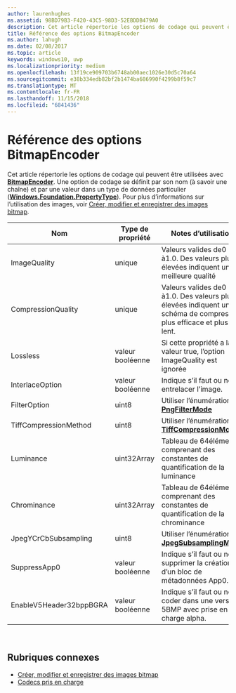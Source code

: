 ```yaml
---
author: laurenhughes
ms.assetid: 98BD79B3-F420-43C5-98D3-52EBDDB479A0
description: Cet article répertorie les options de codage qui peuvent être utilisées avec BitmapEncoder.
title: Référence des options BitmapEncoder
ms.author: lahugh
ms.date: 02/08/2017
ms.topic: article
keywords: windows10, uwp
ms.localizationpriority: medium
ms.openlocfilehash: 13f19ce909703b6748ab00aec1026e30d5c70a64
ms.sourcegitcommit: e38b334edb82bf2b1474ba686990f4299b8f59c7
ms.translationtype: MT
ms.contentlocale: fr-FR
ms.lasthandoff: 11/15/2018
ms.locfileid: "6841436"
---
```

# <a name="bitmapencoder-options-reference"></a>Référence des options BitmapEncoder


Cet article répertorie les options de codage qui peuvent être utilisées avec [**BitmapEncoder**](https://msdn.microsoft.com/library/windows/apps/br226206). Une option de codage se définit par son nom (à savoir une chaîne) et par une valeur dans un type de données particulier ([**Windows.Foundation.PropertyType**](https://msdn.microsoft.com/library/windows/apps/br225871)). Pour plus d’informations sur l’utilisation des images, voir [Créer, modifier et enregistrer des images bitmap](imaging.md).

| Nom                    | Type de propriété | Notes d’utilisation                                                                                        | Formats valides |
|-------------------------|--------------|----------------------------------------------------------------------------------------------------|---------------|
| ImageQuality            | unique       | Valeurs valides de0 à1.0. Des valeurs plus élevées indiquent une meilleure qualité                                 | JPEG, JPEG-XR |
| CompressionQuality      | unique       | Valeurs valides de0 à1.0. Des valeurs plus élevées indiquent un schéma de compression plus efficace et plus lent. | TIFF          |
| Lossless                | valeur booléenne      | Si cette propriété a la valeur true, l’option ImageQuality est ignorée                                        | JPEG-XR       |
| InterlaceOption         | valeur booléenne      | Indique s’il faut ou non entrelacer l’image.                                                                    | PNG           |
| FilterOption            | uint8        | Utiliser l’énumération [**PngFilterMode**](https://msdn.microsoft.com/library/windows/apps/br226389)                                | PNG           |
| TiffCompressionMethod   | uint8        | Utiliser l’énumération [**TiffCompressionMode**](https://msdn.microsoft.com/library/windows/apps/br226399)                    | TIFF          |
| Luminance               | uint32Array  | Tableau de 64éléments comprenant des constantes de quantification de la luminance                               | JPEG          |
| Chrominance             | uint32Array  | Tableau de 64éléments comprenant des constantes de quantification de la chrominance                             | JPEG          |
| JpegYCrCbSubsampling    | uint8        | Utiliser l’énumération [**JpegSubsamplingMode**](https://msdn.microsoft.com/library/windows/apps/br226386)                    | JPEG          |
| SuppressApp0            | valeur booléenne      | Indique s’il faut ou non supprimer la création d’un bloc de métadonnées App0.                                        | JPEG          |
| EnableV5Header32bppBGRA | valeur booléenne      | Indique s’il faut ou non coder dans une version 5BMP avec prise en charge alpha.                                         | BMP           |

 

## <a name="related-topics"></a>Rubriques connexes

* [Créer, modifier et enregistrer des images bitmap](imaging.md)
* [Codecs pris en charge](supported-codecs.md)

 




